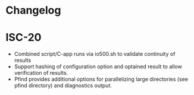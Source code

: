 # Changelog

# ISC-20
  * Combined script/C-app runs via io500.sh to validate continuity of results
  * Support hashing of configuration option and optained result to allow verification of results.
  * Pfind provides additional options for parallelizing large directories (see pfind directory) and diagnostics output.
